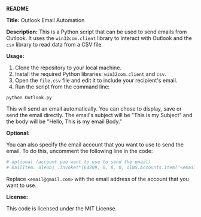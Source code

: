 **README**

**Title:** Outlook Email Automation

**Description:** This is a Python script that can be used to send emails from Outlook. It uses the `win32com.client` library to interact with Outlook and the `csv` library to read data from a CSV file.

**Usage:**

1. Clone the repository to your local machine.
2. Install the required Python libraries: `win32com.client` and `csv`.
3. Open the `file.csv` file and edit it to include your recipient's email.
4. Run the script from the command line:

```
python Outlook.py
```

This will send an email automatically. You can chose to display, save or send the email directly. The email's subject will be "This is my Subject" and the body will be "Hello, This is my email Body."

**Optional:**

You can also specify the email account that you want to use to send the email. To do this, uncomment the following line in the code:

```python
# optional (account you want to use to send the email)
# mailItem._oleobj_.Invoke(*(64209, 0, 8, 0, olNS.Accounts.Item('<email@gmail.com')))
```

Replace `<email@gmail.com>` with the email address of the account that you want to use.

**License:**

This code is licensed under the MIT License.
